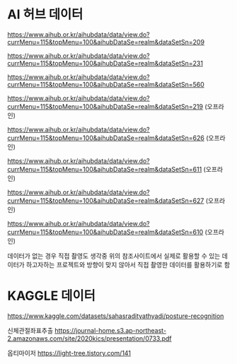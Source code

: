 # AI 허브 데이터

https://www.aihub.or.kr/aihubdata/data/view.do?currMenu=115&topMenu=100&aihubDataSe=realm&dataSetSn=209

https://www.aihub.or.kr/aihubdata/data/view.do?currMenu=115&topMenu=100&aihubDataSe=realm&dataSetSn=231

https://www.aihub.or.kr/aihubdata/data/view.do?currMenu=115&topMenu=100&aihubDataSe=realm&dataSetSn=560

https://www.aihub.or.kr/aihubdata/data/view.do?currMenu=115&topMenu=100&aihubDataSe=realm&dataSetSn=219 (오프라인)

https://www.aihub.or.kr/aihubdata/data/view.do?currMenu=115&topMenu=100&aihubDataSe=realm&dataSetSn=626 (오프라인)

https://www.aihub.or.kr/aihubdata/data/view.do?currMenu=115&topMenu=100&aihubDataSe=realm&dataSetSn=611 (오프라인)

https://www.aihub.or.kr/aihubdata/data/view.do?currMenu=115&topMenu=100&aihubDataSe=realm&dataSetSn=627 (오프라인)

https://www.aihub.or.kr/aihubdata/data/view.do?currMenu=115&topMenu=100&aihubDataSe=realm&dataSetSn=610 (오프라인)

데이터가 없는 경우 직접 촬영도 생각중 
위의 참조사이트에서 실제로 활용할 수 있는 데이터가 하고자하는 프로젝트와 방향이 맞지 않아서 직접 촬영한 데이터를 활용하기로 함


# KAGGLE 데이터

https://www.kaggle.com/datasets/sahasradityathyadi/posture-recognition

신체관절좌표추출
https://journal-home.s3.ap-northeast-2.amazonaws.com/site/2020kics/presentation/0733.pdf

옵티마이저
https://light-tree.tistory.com/141
